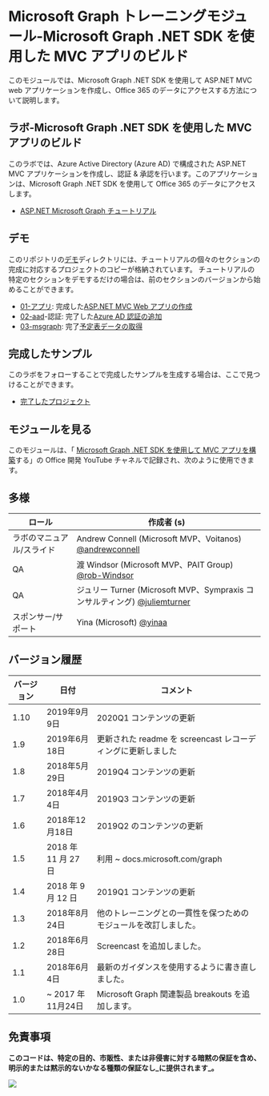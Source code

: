 # <a name="microsoft-graph-training-module---build-mvc-apps-with-the-microsoft-graph-net-sdk"></a>Microsoft Graph トレーニングモジュール-Microsoft Graph .NET SDK を使用した MVC アプリのビルド

このモジュールでは、Microsoft Graph .NET SDK を使用して ASP.NET MVC web アプリケーションを作成し、Office 365 のデータにアクセスする方法について説明します。

## <a name="lab---build-mvc-apps-with-the-microsoft-graph-net-sdk"></a>ラボ-Microsoft Graph .NET SDK を使用した MVC アプリのビルド

このラボでは、Azure Active Directory (Azure AD) で構成された ASP.NET MVC アプリケーションを作成し、認証 & 承認を行います。このアプリケーションは、Microsoft Graph .NET SDK を使用して Office 365 のデータにアクセスします。

- [ASP.NET Microsoft Graph チュートリアル](https://docs.microsoft.com/graph/training/aspnet-tutorial)

## <a name="demos"></a>デモ

このリポジトリの[デモ](./Demos)ディレクトリには、チュートリアルの個々のセクションの完成に対応するプロジェクトのコピーが格納されています。 チュートリアルの特定のセクションをデモするだけの場合は、前のセクションのバージョンから始めることができます。

- [01-アプリ](Demos/01-create-app): 完成した[ASP.NET MVC Web アプリの作成](https://docs.microsoft.com/graph/training/aspnet-tutorial?tutorial-step=1)
- [02-aad](Demos/02-add-aad-auth)-認証: 完了した[Azure AD 認証の追加](https://docs.microsoft.com/graph/training/aspnet-tutorial?tutorial-step=3)
- [03-msgraph](Demos/03-add-msgraph): 完了[予定表データの取得](https://docs.microsoft.com/graph/training/aspnet-tutorial?tutorial-step=4)

## <a name="completed-sample"></a>完成したサンプル

このラボをフォローすることで完成したサンプルを生成する場合は、ここで見つけることができます。

- [完了したプロジェクト](Demos/03-add-msgraph)

## <a name="watch-the-module"></a>モジュールを見る

このモジュールは、「 [Microsoft Graph .NET SDK を使用して MVC アプリを構築](https://youtu.be/a2teHZ5WuNc)する」の Office 開発 YouTube チャネルで記録され、次のように使用できます。

## <a name="contributors"></a>多様

| ロール                | 作成者 (s)                                                                                     |
| -------------------- | --------------------------------------------------------------------------------------------- |
| ラボのマニュアル/スライド | Andrew Connell (Microsoft MVP、Voitanos) [@andrewconnell](//github.com/andrewconnell)         |
| QA                   | 渡 Windsor (Microsoft MVP、PAIT Group) [@rob-Windsor](//github.com/rob-windsor)              |
| QA                   | ジュリー Turner (Microsoft MVP、Sympraxis コンサルティング) [@juliemturner](//github.com/juliemturner) |
| スポンサー/サポート    | Yina (Microsoft) [@yinaa](//github.com/yinaa)                                          |

## <a name="version-history"></a>バージョン履歴

| バージョン |        日付        |                       コメント                       |
| ------- | ------------------ | ---------------------------------------------------- |
| 1.10    | 2019年9月9日  | 2020Q1 コンテンツの更新                               |
| 1.9     | 2019年6月18日      | 更新された readme を screencast レコーディングに更新しました     |
| 1.8     | 2018年5月29日       | 2019Q4 コンテンツの更新                               |
| 1.7     | 2018年4月4日      | 2019Q3 コンテンツの更新                               |
| 1.6     | 2018年12月18日  | 2019Q2 のコンテンツの更新                               |
| 1.5     | 2018 年 11 月 27 日  | 利用 ~ docs.microsoft.com/graph                |
| 1.4     | 2018 年 9 月 12 日 | 2019Q1 コンテンツの更新                               |
| 1.3     | 2018年8月24日    | 他のトレーニングとの一貫性を保つためのモジュールを改訂しました。 |
| 1.2     | 2018年6月28日      | Screencast を追加しました。                                    |
| 1.1     | 2018年6月4日      | 最新のガイダンスを使用するように書き直しました。                    |
| 1.0     | ~ 2017 年11月24日 | Microsoft Graph 関連製品 breakouts を追加します。       |

## <a name="disclaimer"></a>免責事項

**このコードは、特定の目的、市販性、または非侵害に対する暗黙の保証を含め、明示的または黙示的ないかなる種類の保証なし_に提供されます_。**

<img src="https://telemetry.sharepointpnp.com/msgraph-training-aspnetmvcapp" />
